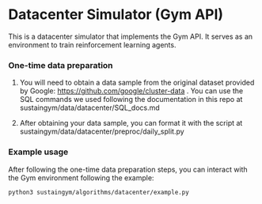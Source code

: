 # Datacenter Simulator (Gym API)

This is a datacenter simulator that implements the Gym API. It serves as an environment to train reinforcement learning agents.

### One-time data preparation

1. You will need to obtain a data sample from the original dataset provided by Google: https://github.com/google/cluster-data . You can use the SQL commands we used following the documentation in this repo at sustaingym/data/datacenter/SQL_docs.md

2. After obtaining your data sample, you can format it with the script at sustaingym/data/datacenter/preproc/daily_split.py

### Example usage

After following the one-time data preparation steps, you can interact with the Gym environment following the example:

`python3 sustaingym/algorithms/datacenter/example.py`
